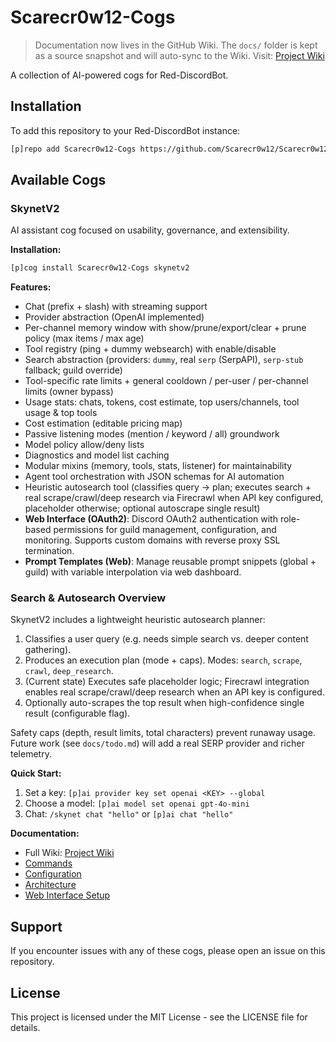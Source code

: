 # Scarecr0w12-Cogs

> Documentation now lives in the GitHub Wiki. The `docs/` folder is kept as a source snapshot and will auto-sync to the Wiki. Visit: [Project Wiki](https://github.com/Scarecr0w12/Scarecr0w12-Cogs/wiki)

A collection of AI-powered cogs for Red-DiscordBot.

## Installation

To add this repository to your Red-DiscordBot instance:

```bash
[p]repo add Scarecr0w12-Cogs https://github.com/Scarecr0w12/Scarecr0w12-Cogs
```

## Available Cogs

### SkynetV2

AI assistant cog focused on usability, governance, and extensibility.

**Installation:**
```bash
[p]cog install Scarecr0w12-Cogs skynetv2
```

**Features:**

- Chat (prefix + slash) with streaming support
- Provider abstraction (OpenAI implemented)
- Per-channel memory window with show/prune/export/clear + prune policy (max items / max age)
- Tool registry (ping + dummy websearch) with enable/disable
- Search abstraction (providers: `dummy`, real `serp` (SerpAPI), `serp-stub` fallback; guild override)
- Tool-specific rate limits + general cooldown / per-user / per-channel limits (owner bypass)
- Usage stats: chats, tokens, cost estimate, top users/channels, tool usage & top tools
- Cost estimation (editable pricing map)
- Passive listening modes (mention / keyword / all) groundwork
- Model policy allow/deny lists
- Diagnostics and model list caching
- Modular mixins (memory, tools, stats, listener) for maintainability
- Agent tool orchestration with JSON schemas for AI automation
- Heuristic autosearch tool (classifies query -> plan; executes search + real scrape/crawl/deep research via Firecrawl when API key configured, placeholder otherwise; optional autoscrape single result)
- **Web Interface (OAuth2)**: Discord OAuth2 authentication with role-based permissions for guild management, configuration, and monitoring. Supports custom domains with reverse proxy SSL termination.
- **Prompt Templates (Web)**: Manage reusable prompt snippets (global + guild) with variable interpolation via web dashboard.

### Search & Autosearch Overview

SkynetV2 includes a lightweight heuristic autosearch planner:

1. Classifies a user query (e.g. needs simple search vs. deeper content gathering).
2. Produces an execution plan (mode + caps). Modes: `search`, `scrape`, `crawl`, `deep_research`.
3. (Current state) Executes safe placeholder logic; Firecrawl integration enables real scrape/crawl/deep research when an API key is configured.
4. Optionally auto-scrapes the top result when high-confidence single result (configurable flag).

Safety caps (depth, result limits, total characters) prevent runaway usage. Future work (see `docs/todo.md`) will add a real SERP provider and richer telemetry.

**Quick Start:**

1. Set a key: `[p]ai provider key set openai <KEY> --global`
2. Choose a model: `[p]ai model set openai gpt-4o-mini`
3. Chat: `/skynet chat "hello"` or `[p]ai chat "hello"`

**Documentation:**
- Full Wiki: [Project Wiki](https://github.com/Scarecr0w12/Scarecr0w12-Cogs/wiki)
- [Commands](docs/commands.md)
- [Configuration](docs/configuration.md)
- [Architecture](docs/architecture.md)
- [Web Interface Setup](docs/web-oauth-setup.md)

## Support

If you encounter issues with any of these cogs, please open an issue on this repository.

## License

This project is licensed under the MIT License - see the LICENSE file for details.
